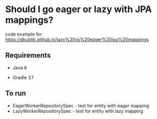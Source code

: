 Should I go eager or lazy with JPA mappings?
===============

code example for https://dkublik.github.io/lazy%20vs%20eager%20jpa%20mappings


## Requirements

* Java 8

* Gradle 3.1

## To run
* EagerWorkerRepositorySpec - test for entity with eager mapping
* LazyWorkerRepositorySpec - test for entity with lazy mapping




